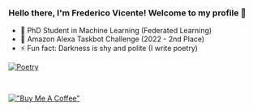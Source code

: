 ### Hello there, I'm Frederico Vicente! Welcome to my profile 👋

- 🌱 PhD Student in Machine Learning (Federated Learning)
- 🔭 Amazon Alexa Taskbot Challenge (2022 - 2nd Place)
- ⚡ Fun fact: Darkness is shy and polite (I write poetry)

[![Poetry](https://img.shields.io/badge/Poetry-Medium-1f425f.svg?color=green)](https://words-seeking-glory.medium.com)

<br>

[!["Buy Me A Coffee"](https://www.buymeacoffee.com/assets/img/custom_images/orange_img.png)](https://www.buymeacoffee.com/MrVicente)
